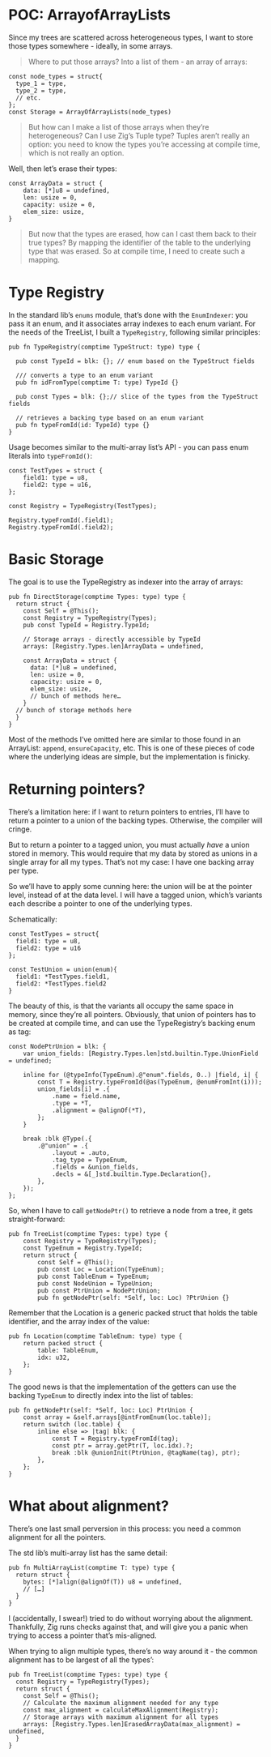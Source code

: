 # POC: ArrayofArrayLists

Since my trees are scattered across heterogeneous types, I want to store those types somewhere - ideally, in some arrays. 

> Where to put those arrays? 
Into a list of them - an array of arrays:
```zig
const node_types = struct{
  type_1 = type,
  type_2 = type,
  // etc.
};
const Storage = ArrayOfArrayLists(node_types) 
```
> But how can I make a list of those arrays when they’re heterogeneous? Can I use Zig’s Tuple type?
Tuples aren’t really an option: you need to know the types you’re accessing at compile time, which is not really an option. 

Well, then let’s erase their types:
```zig
const ArrayData = struct {
    data: [*]u8 = undefined,
    len: usize = 0,
    capacity: usize = 0,
    elem_size: usize,
}
```

> But now that the types are erased, how can I cast them back to their true types?
By mapping the identifier of the table to the underlying type that was erased. So at compile time, I need to create such a mapping. 

# Type Registry

In the standard lib’s `enums` module, that’s done with the `EnumIndexer`: you pass it an enum, and it associates array indexes to each enum variant. 
For the needs of the TreeList, I built a `TypeRegistry`, following similar principles:
```zig
pub fn TypeRegistry(comptime TypeStruct: type) type {
  
  pub const TypeId = blk: {}; // enum based on the TypeStruct fields

  /// converts a type to an enum variant
  pub fn idFromType(comptime T: type) TypeId {}

  pub const Types = blk: {};// slice of the types from the TypeStruct fields

  // retrieves a backing type based on an enum variant
  pub fn typeFromId(id: TypeId) type {}
}
```
Usage becomes similar to the multi-array list’s API - you can pass enum literals into `typeFromId()`:

```zig
const TestTypes = struct {
    field1: type = u8,
    field2: type = u16,
};

const Registry = TypeRegistry(TestTypes);

Registry.typeFromId(.field1);
Registry.typeFromId(.field2);
```

# Basic Storage

The goal is to use the TypeRegistry as indexer into the array of arrays:
```zig
pub fn DirectStorage(comptime Types: type) type {
  return struct {
    const Self = @This();
    const Registry = TypeRegistry(Types);
    pub const TypeId = Registry.TypeId;

    // Storage arrays - directly accessible by TypeId
    arrays: [Registry.Types.len]ArrayData = undefined,

    const ArrayData = struct {
      data: [*]u8 = undefined,
      len: usize = 0,
      capacity: usize = 0,
      elem_size: usize,
      // bunch of methods here…
    }
  // bunch of storage methods here
  }
}
```
Most of the methods I’ve omitted here are similar to those found in an ArrayList: `append`, `ensureCapacity`, etc.
This is one of these pieces of code where the underlying ideas are simple, but the implementation is finicky.

# Returning pointers?

There’s a limitation here: if I want to return pointers to entries, I’ll have to return a pointer to a union of the backing types. Otherwise, the compiler will cringe.

But to return a pointer to a tagged union, you must actually _have_ a union stored in memory. This would require that my data by stored as unions in a single array for all my types. That’s not my case: I have one backing array per type.

So we’ll have to apply some cunning here: the union will be at the pointer level, instead of at the data level. I will have a tagged union, which’s variants each describe a pointer to one of the underlying types.

Schematically:
```zig
const TestTypes = struct{
  field1: type = u8,
  field2: type = u16
};

const TestUnion = union(enum){
  field1: *TestTypes.field1,
  field2: *TestTypes.field2
}
```
The beauty of this, is that the variants all occupy the same space in memory, since they’re all pointers.
Obviously, that union of pointers has to be created at compile time, and can use the TypeRegistry’s backing enum as tag:
```zig
const NodePtrUnion = blk: {
    var union_fields: [Registry.Types.len]std.builtin.Type.UnionField = undefined;

    inline for (@typeInfo(TypeEnum).@"enum".fields, 0..) |field, i| {
        const T = Registry.typeFromId(@as(TypeEnum, @enumFromInt(i)));
        union_fields[i] = .{
            .name = field.name,
            .type = *T,
            .alignment = @alignOf(*T),
        };
    }

    break :blk @Type(.{
        .@"union" = .{
            .layout = .auto,
            .tag_type = TypeEnum,
            .fields = &union_fields,
            .decls = &[_]std.builtin.Type.Declaration{},
        },
    });
};
```

So, when I have to call `getNodePtr()` to retrieve a node from a tree, it gets straight-forward:
```zig
pub fn TreeList(comptime Types: type) type {
    const Registry = TypeRegistry(Types);
    const TypeEnum = Registry.TypeId;
    return struct {
        const Self = @This();
        pub const Loc = Location(TypeEnum);
        pub const TableEnum = TypeEnum;
        pub const NodeUnion = TypeUnion;
        pub const PtrUnion = NodePtrUnion;
        pub fn getNodePtr(self: *Self, loc: Loc) ?PtrUnion {}
```
Remember that the Location is a generic packed struct that holds the table identifier, and the array index of the value:
```zig
pub fn Location(comptime TableEnum: type) type {
    return packed struct {
        table: TableEnum,
        idx: u32,
    };
}
```
The good news is that the implementation of the getters can use the backing `TypeEnum` to directly index into the list of tables:
```zig
pub fn getNodePtr(self: *Self, loc: Loc) PtrUnion {
    const array = &self.arrays[@intFromEnum(loc.table)];
    return switch (loc.table) {
        inline else => |tag| blk: {
            const T = Registry.typeFromId(tag);
            const ptr = array.getPtr(T, loc.idx).?;
            break :blk @unionInit(PtrUnion, @tagName(tag), ptr);
        },
    };
}
```

# What about alignment?

There’s one last small perversion in this process: you need a common alignment for all the pointers. 

The std lib’s multi-array list has the same detail:
```zig
pub fn MultiArrayList(comptime T: type) type {
  return struct {
    bytes: [*]align(@alignOf(T)) u8 = undefined,
    // […]
  }
}
```

I (accidentally, I swear!) tried to do without worrying about the alignment. Thankfully, Zig runs checks against that, and will give you a panic when trying to access a pointer that’s mis-aligned. 

When trying to align multiple types, there’s no way around it - the common alignment has to be largest of all the types’:
```zig
pub fn TreeList(comptime Types: type) type {
  const Registry = TypeRegistry(Types);
  return struct {
    const Self = @This();
    // Calculate the maximum alignment needed for any type
    const max_alignment = calculateMaxAlignment(Registry);
    // Storage arrays with maximum alignment for all types
    arrays: [Registry.Types.len]ErasedArrayData(max_alignment) = undefined,
  }
}
```
